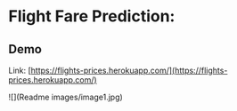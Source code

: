 # Flight Fare Prediction: 

## Demo
Link: [https://flights-prices.herokuapp.com/](https://flights-prices.herokuapp.com/)

![](Readme images/image1.jpg)


